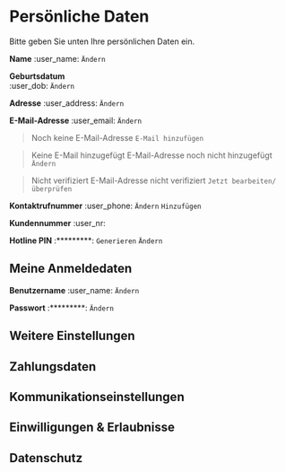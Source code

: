 # Persönliche Daten
Bitte geben Sie unten Ihre persönlichen Daten ein.

**Name** 
:user_name:
`Ändern`

**Geburtsdatum**	
:user_dob:
`Ändern`

**Adresse**	
:user_address:
`Ändern`

**E-Mail-Adresse**
:user_email:
`Ändern`

> Noch keine E-Mail-Adresse
> `E-Mail hinzufügen`

> Keine E-Mail hinzugefügt
> E-Mail-Adresse noch nicht hinzugefügt
> `Ändern`

> Nicht verifiziert
> E-Mail-Adresse nicht verifiziert
> `Jetzt bearbeiten/überprüfen`

**Kontaktrufnummer**
:user_phone:
`Ändern`
`Hinzufügen`

**Kundennummer**
:user_nr:

**Hotline PIN**
 :*********:
`Generieren`
`Ändern`

## Meine Anmeldedaten
**Benutzername**
:user_name:
`Ändern`

**Passwort**
:*********:
`Ändern`

## Weitere Einstellungen
## Zahlungsdaten
## Kommunikationseinstellungen
## Einwilligungen & Erlaubnisse
## Datenschutz
